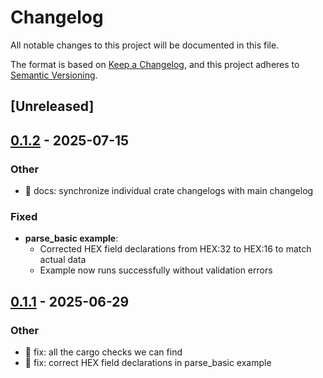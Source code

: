 # Changelog

All notable changes to this project will be documented in this file.

The format is based on [Keep a Changelog](https://keepachangelog.com/en/1.0.0/),
and this project adheres to [Semantic Versioning](https://semver.org/spec/v2.0.0.html).

## [Unreleased]

## [0.1.2](https://github.com/wowemulation-dev/cascette-rs/compare/ngdp-bpsv-v0.1.1...ngdp-bpsv-v0.1.2) - 2025-07-15

### Other

- 📝 docs: synchronize individual crate changelogs with main changelog

### Fixed

- **parse_basic example**:
  - Corrected HEX field declarations from HEX:32 to HEX:16 to match actual data
  - Example now runs successfully without validation errors

## [0.1.1](https://github.com/wowemulation-dev/cascette-rs/compare/ngdp-bpsv-v0.1.0...ngdp-bpsv-v0.1.1) - 2025-06-29

### Other

- 🐛 fix: all the cargo checks we can find
- 🐛 fix: correct HEX field declarations in parse_basic example
